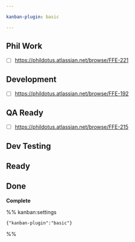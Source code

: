 ```yaml
---

kanban-plugin: basic

---
```


## Phil Work

- [ ] https://phildotus.atlassian.net/browse/FFE-221


## Development

- [ ] https://phildotus.atlassian.net/browse/FFE-192


## QA Ready

- [ ] https://phildotus.atlassian.net/browse/FFE-215


## Dev Testing



## Ready



## Done

**Complete**




%% kanban:settings
```
{"kanban-plugin":"basic"}
```
%%